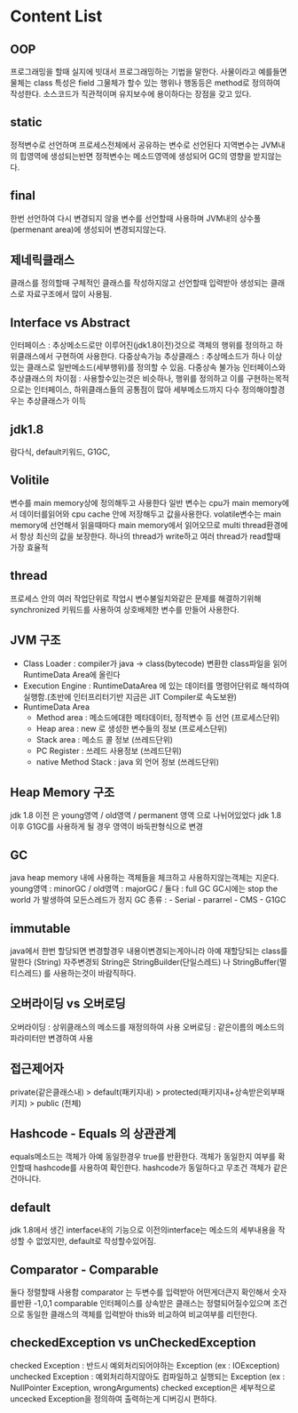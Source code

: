 # Content List
  ## OOP
  프로그래밍을 할때 실지에 빗대서 프로그래밍하는 기법을 말한다.
  사물이라고 예를들면 물체는 class 특성은 field 그물체가 할수 있는 행위나 행동등은 method로 정의하여 작성한다.
  소스코드가 직관적이며 유지보수에 용이하다는 장점을 갖고 있다.
  
  ## static
  정적변수로 선언하며 프로세스전체에서 공유하는 변수로 선언된다
  지역변수는 JVM내의 힙영역에 생성되는반면 정적변수는 메소드영역에 생성되어 GC의 영향을 받지않는다.
  
  ## final
  한번 선언하여 다시 변경되지 않을 변수를 선언할때 사용하며 JVM내의 상수풀(permenant area)에 생성되어 변경되지않는다.
  
  ## 제네릭클래스
  클래스를 정의할때 구체적인 클래스를 작성하지않고 선언할때 입력받아 생성되는 클래스로 자료구조에서 많이 사용됨.
  
  ## Interface vs Abstract
  인터페이스 : 추상메소드로만 이루어진(jdk1.8이전)것으로 객체의 행위를 정의하고 하위클래스에서 구현하여 사용한다. 다중상속가능
  추상클래스 : 추상메소드가 하나 이상 있는 클래스로 일반메소드(세부행위)를 정의할 수 있음. 다중상속 불가능
  인터페이스와 추상클래스의 차이점 : 사용할수있는것은 비슷하나, 행위를 정의하고 이를 구현하는목적으로는 인터페이스, 하위클래스들의 공통점이 많아 세부메소드까지 다수 정의해야할경우는 추상클래스가 이득
  
  ## jdk1.8
  람다식, default키워드, G1GC, 
  
  ## Volitile
  변수를 main memory상에 정의해두고 사용한다
  일반 변수는 cpu가 main memory에서 데이터를읽어와 cpu cache 안에 저장해두고 값을사용한다.
  volatile변수는 main memory에 선언해서 읽을때마다 main memory에서 읽어오므로 multi thread환경에서 항상 최신의 값을 보장한다.
  하나의 thread가 write하고 여러 thread가 read할때 가장 효율적
  
  ## thread
  프로세스 안의 여러 작업단위로 작업시 변수불일치와같은 문제를 해결하기위해 synchronized 키워드를 사용하여 상호배제한 변수를 만들어 사용한다.
  
  ## JVM 구조
  - Class Loader : compiler가 java -> class(bytecode) 변환한 class파일을 읽어 RuntimeData Area에 올린다
  - Execution Engine : RuntimeDataArea 에 있는 데이터를 명령어단위로 해석하여 실행함.(초반에 인터프리터기반 지금은 JIT Compiler로 속도보완)
  - RuntimeData Area
    - Method area : 메소드에대한 메타데이터, 정적변수 등 선언 (프로세스단위)
    - Heap area : new 로 생성한 변수들의 정보 (프로세스단위)
    - Stack area : 메소드 콜 정보 (쓰레드단위)
    - PC Register : 쓰레드 사용정보 (쓰레드단위)
    - native Method Stack : java 외 언어 정보 (쓰레드단위)  
    
  ## Heap Memory 구조
  jdk 1.8 이전 은 young영역 / old영역 / permanent 영역 으로 나뉘어있었다
  jdk 1.8 이후 G1GC를 사용하게 될 경우 영역이 바둑판형식으로 변경
  
  ## GC
  java heap memory 내에 사용하는 객체들을 체크하고 사용하지않는객체는 지운다.
  young영역 : minorGC / old영역 : majorGC / 둘다 : full GC
  GC시에는 stop the world 가 발생하여 모든스레드가 정지
  GC 종류 : 
    - Serial
    - pararrel
    - CMS
    - G1GC  
  
  ## immutable
  java에서 한번 할당되면 변경할경우 내용이변경되는게아니라 아예 재할당되는 class를 말한다 (String)
  자주변경되 String은 StringBuilder(단일스레드) 나 StringBuffer(멀티스레드) 를 사용하는것이 바람직하다.
  
  ## 오버라이딩 vs 오버로딩
  오버라이딩 : 상위클래스의 메소드를 재정의하여 사용
  오버로딩 : 같은이름의 메소드의 파라미터만 변경하여 사용
  
  ## 접근제어자
  private(같은클래스내) >  default(패키지내) > protected(패키지내+상속받은외부패키지) > public (전체)
  
  ## Hashcode - Equals 의 상관관계
  equals메소드는 객체가 아예 동일한경우 true를 반환한다.
  객체가 동일한지 여부를 확인할때 hashcode를 사용하여 확인한다.
  hashcode가 동일하다고 무조건 객체가 같은건아니다. 
  
  ## default
  jdk 1.8에서 생긴 interface내의 기능으로 이전의interface는 메소드의 세부내용을 작성할 수 없었지만, default로 작성할수있어짐.
  
  ## Comparator - Comparable
  둘다 정렬할때 사용함
  comparator 는 두변수를 입력받아 어떤게더큰지 확인해서 숫자를반환 -1,0,1
  comparable 인터페이스를 상속받은 클래스는 정렬되어질수있으며 조건으로 동일한 클래스의 객체를 입력받아 this와 비교하여 비교여부를 리턴한다.
  
  ## checkedException vs unCheckedException
  checked Exception : 반드시 예외처리되어야하는 Exception (ex : IOException)
  unchecked Exception : 예외처리하지않아도 컴파일하고 실행되는 Exception (ex : NullPointer Exception, wrongArguments)
  checked exception은 세부적으로 uncecked Exception을 정의하여 출력하는게 디버깅시 편하다.
